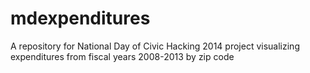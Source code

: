 mdexpenditures
==============

A repository for National Day of Civic Hacking 2014 project visualizing expenditures from fiscal years 2008-2013 by zip code
